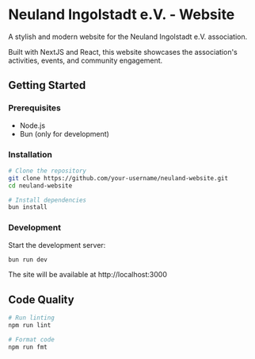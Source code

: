 # Neuland Ingolstadt e.V. - Website

A stylish and modern website for the Neuland Ingolstadt e.V. association.

Built with NextJS and React, this website showcases the association's activities, events, and community engagement.

## Getting Started

### Prerequisites

- Node.js
- Bun (only for development)

### Installation

```bash
# Clone the repository
git clone https://github.com/your-username/neuland-website.git
cd neuland-website

# Install dependencies
bun install

```

### Development

Start the development server:

```bash
bun run dev
```

The site will be available at http://localhost:3000


## Code Quality

```bash
# Run linting
npm run lint

# Format code
npm run fmt
```